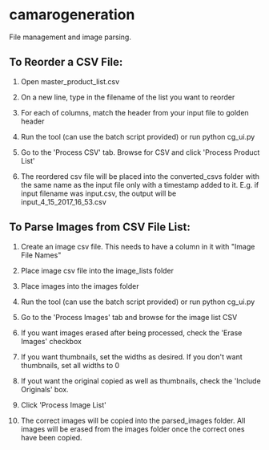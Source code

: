 # camarogeneration
File management and image parsing.

## To Reorder a CSV File:
1) Open master_product_list.csv

2) On a new line, type in the filename of the list you want to reorder

3) For each of columns, match the header from your input file to golden header

4) Run the tool (can use the batch script provided) or run python cg_ui.py

5) Go to the 'Process CSV' tab. Browse for CSV and click 'Process Product List'

6) The reordered csv file will be placed into the converted_csvs folder with the same name as the input file only with a timestamp added to it. E.g. if input filename was input.csv, the output will be input_4_15_2017_16_53.csv

## To Parse Images from CSV File List:
1) Create an image csv file. This needs to have a column in it with "Image File Names"

2) Place image csv file into the image_lists folder

3) Place images into the images folder

4) Run the tool (can use the batch script provided) or run python cg_ui.py

5) Go to the 'Process Images' tab and browse for the image list CSV

6) If you want images erased after being processed, check the 'Erase Images' checkbox

7) If you want thumbnails, set the widths as desired. If you don't want thumbnails, set all widths to 0

7) If yout want the original copied as well as thumbnails, check the 'Include Originals' box.

8) Click 'Process Image List'

9) The correct images will be copied into the parsed_images folder.  All images will be erased from the images folder once the correct ones have been copied.
